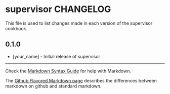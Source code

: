 # supervisor CHANGELOG

This file is used to list changes made in each version of the supervisor cookbook.

## 0.1.0
- [your_name] - Initial release of supervisor

- - -
Check the [Markdown Syntax Guide](http://daringfireball.net/projects/markdown/syntax) for help with Markdown.

The [Github Flavored Markdown page](http://github.github.com/github-flavored-markdown/) describes the differences between markdown on github and standard markdown.
